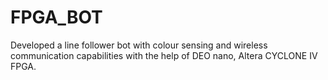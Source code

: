 # FPGA_BOT
Developed a line follower bot with colour sensing and wireless communication capabilities with the help of  DEO nano, Altera CYCLONE IV FPGA.
